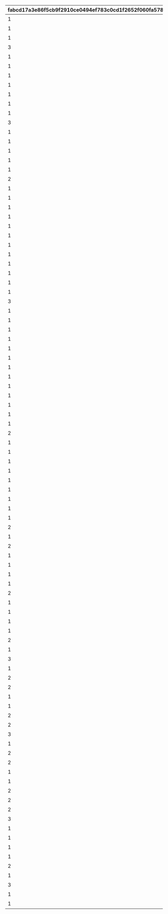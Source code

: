 |fabcd17a3e86f5cb9f2910ce0494ef783c0cd1f2652f060fa5786520210bd1c3|eb29caa2a5f522ea553d08a93698fcc39d6d38f43c0f2901b1a1620e7751111d|3940b54d73237a9eea6d341aa293b669c7401f00e30f7deff0323a1938b880e6|fcfb2209156487879063917fca2d1c9f453764b8c36d75bd408bea983cf1c7cf|f8ef8822576dd2c6c980a86f5f248dc81de300a1a42c963e611e5626fb29f2cb|
| --- | --- | --- | --- | --- |
|1|1|ひよっこ|0|26999|
|1|2|未熟者|0|26999|
|1|3|稚魚|0|26999|
|3|4|ビギナーランナー|0|26999|
|1|5|赤ちゃん|0|26999|
|1|6|ベイビー|0|26999|
|1|7|小物|0|26999|
|1|8|へっぽこ|0|26999|
|1|9|素人|0|26999|
|1|10|小魚|27000|33999|
|1|11|初心者|27000|33999|
|3|12|エンジョイランナー|27000|33999|
|1|13|若輩者|27000|33999|
|1|14|ルーキー|27000|33999|
|1|15|ガール|27000|33999|
|1|16|注目株|27000|33999|
|1|17|原石|27000|33999|
|2|18|ニューホープ|27000|33999|
|1|19|探究者|34000|50399|
|1|20|暴れん坊|34000|50399|
|1|21|申し子|34000|50399|
|1|22|奇才|34000|50399|
|1|23|大物|34000|50399|
|1|24|麒麟児|34000|50399|
|1|25|ホープ|34000|50399|
|1|26|新星|34000|50399|
|1|27|逸材|34000|50399|
|1|28|マーメイド|50400|59999|
|1|29|先輩|50400|59999|
|1|30|中級者|50400|59999|
|3|31|ビーチフラッガー|50400|59999|
|1|32|魚|50400|59999|
|1|33|チーフ|50400|59999|
|1|34|キャプテン|50400|59999|
|1|35|一人前|50400|59999|
|1|36|セミプロ|50400|59999|
|1|37|大型新人|50400|59999|
|1|38|流れ星|60000|69999|
|1|39|先生|60000|69999|
|1|40|ドルフィン|60000|69999|
|1|41|職人|60000|69999|
|1|42|レーサー|60000|69999|
|1|43|トゥンヌス|60000|69999|
|1|44|中の中|60000|69999|
|2|45|ビッグネーム|60000|69999|
|1|46|異才|60000|69999|
|1|47|エリート|60000|69999|
|1|48|仕事人|60000|69999|
|1|49|玄人|60000|69999|
|1|50|オルカ|70000|83999|
|1|51|名人|70000|83999|
|1|52|魔術師|70000|83999|
|1|53|師匠|70000|83999|
|1|54|サブマリン|70000|83999|
|2|55|スプリンター|70000|83999|
|1|56|名手|70000|83999|
|2|57|エースランナー|70000|83999|
|1|58|プロ|70000|83999|
|1|59|看板選手|70000|83999|
|1|60|第一人者|70000|83999|
|1|61|ドン|70000|83999|
|2|62|スピードスター|84000|99999|
|1|63|豪傑|84000|99999|
|1|64|プリンセス|84000|99999|
|1|65|女神|84000|99999|
|1|66|マスター|84000|99999|
|2|67|ナンバーワン|84000|99999|
|1|68|寵児|84000|99999|
|3|69|ワイルドグリフォン|84000|99999|
|1|70|ワイバーン|84000|99999|
|2|71|エキスパート|84000|99999|
|2|72|トップランナー|84000|99999|
|1|73|韋駄天|100000|119999|
|1|74|クイーン|100000|119999|
|2|75|チャンピオン|100000|119999|
|2|76|天才ランナー|100000|119999|
|3|77|レコードホルダー|100000|119999|
|1|78|極致|100000|119999|
|2|79|ネプテリオン|100000|119999|
|2|80|シードレイク|100000|119999|
|1|81|女傑|100000|119999|
|1|82|革命家|100000|119999|
|2|83|ビッグスター|100000|119999|
|2|84|ファンタジスタ|120000|999999|
|2|85|スーパースター|120000|999999|
|3|86|ワールドチャンプ|120000|999999|
|1|87|レジェンド|120000|999999|
|1|88|超人|120000|999999|
|1|89|トルペドン|120000|999999|
|1|90|カルキノス|120000|999999|
|2|91|アクアリオス|120000|999999|
|1|92|至宝|120000|999999|
|3|93|グランドマスター|120000|999999|
|1|94|英雄|120000|999999|
|1|95|天下取り|120000|999999|
